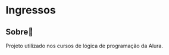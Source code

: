 <h1>Ingressos</h1>

<h2>Sobre📰</h2>
<p>Projeto utilizado nos cursos de lógica de programação da Alura.</p>

